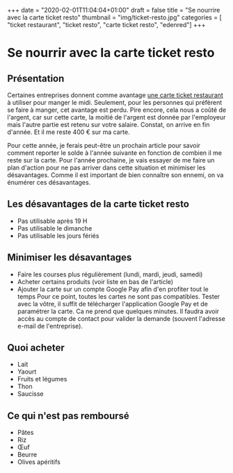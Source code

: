 +++
date = "2020-02-01T11:04:04+01:00"
draft = false
title = "Se nourrire avec la carte ticket resto"
thumbnail = "img/ticket-resto.jpg"
categories = [ "ticket restaurant", "ticket resto", "carte ticket resto", "edenred"]
+++
# Se nourrir avec la carte ticket resto
## Présentation
Certaines entreprises donnent comme avantage [une carte ticket restaurant](https://www.edenred.fr/ticket-restaurant/centre-aide-ticket-restaurant) à utiliser pour manger le midi.
Seulement, pour les personnes qui préfèrent se faire à manger, cet avantage est perdu.
Pire encore, cela nous a coûté de l'argent, car sur cette carte, la moitié de l'argent est donnée par l'employeur mais l'autre partie est retenu sur votre salaire.
Constat, on arrive en fin d'année. Et il me reste 400 € sur ma carte.

Pour cette année, je ferais peut-être un prochain article pour savoir comment reporter le solde à l'année suivante en fonction de combien il me reste sur la carte.
Pour l'année prochaine, je vais essayer de me faire un plan d'action pour ne pas arriver dans cette situation et minimiser les désavantages.
Comme il est important de bien connaître son ennemi, on va énumérer ces désavantages.

## Les désavantages de la carte ticket resto
- Pas utilisable après 19 H
- Pas utilisable le dimanche
- Pas utilisable les jours fériés


## Minimiser les désavantages
- Faire les courses plus régulièrement (lundi, mardi, jeudi, samedi)
- Acheter certains produits (voir liste en bas de l'article)
- Ajouter la carte sur un compte Google Pay afin d'en profiter tout le temps
Pour ce point, toutes les cartes ne sont pas compatibles.
Tester avec la vôtre, il suffit de télécharger l'application Google Pay et de paramétrer la carte. Ca ne prend que quelques minutes.
Il faudra avoir accès au compte de contact pour valider la demande (souvent l'adresse e-mail de l'entreprise).

## Quoi acheter
- Lait
- Yaourt
- Fruits et légumes
- Thon
- Saucisse

## Ce qui n'est pas remboursé
- Pâtes
- Riz
- Œuf
- Beurre
- Olives apéritifs
